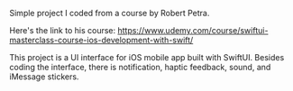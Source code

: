 Simple project I coded from a course by Robert Petra.

Here's the link to his course: 
https://www.udemy.com/course/swiftui-masterclass-course-ios-development-with-swift/

This project is a UI interface for iOS mobile app built with SwiftUI. Besides coding the interface, there is notification, haptic feedback, sound, and iMessage stickers. 
